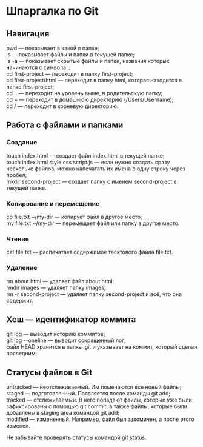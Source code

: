 # Шпаргалка по Git

## Навигация

pwd — показывает в какой я папке;  
ls — показывает файлы и папки в текущей папке;  
ls -a — показывает скрытые файлы и папки, названия которых начинаются с символа .;  
cd first-project — переходит в папку first-project;  
cd first-project/html — переходит в папку html, которая находится в папке first-project;  
cd .. — переходит на уровень выше, в родительскую папку;  
cd ~ — переходит в домашнюю директорию (/Users/Username);  
cd / — переходит в корневую директорию.

## Работа с файлами и папками

### Создание

touch index.html — создает файл index.html в текущей папке;  
touch index.html style.css script.js — если нужно создать сразу несколько файлов, можно напечатать их имена в одну строку через пробел;  
mkdir second-project — создает папку с именем second-project в текущей папке.

### Копирование и перемещение

cp file.txt ~/my-dir — копирует файл в другое место;  
mv file.txt ~/my-dir — перемещает файл или папку в другое место.

### Чтение

cat file.txt — распечатает содержимое тесктового файла file.txt.

### Удаление

rm about.html — удаляет файл about.html;  
rmdir images — удаляет папку images;  
rm -r second-project — удаляет папку second-project и всё, что она содержит.

## Хеш — идентификатор коммита

git log — выводит историю коммитов;  
git log --oneline — выводит сокращенный лог;  
файл HEAD хранится в папке .git и указывает на коммит, который сделан последним;  

## Статусы файлов в Git

untracked — неотслеживаемый. Им помечаются все новый файлы;  
staged — подготовленный. Появляется после команды git add;  
tracked — отслеживаемый. В него попадают файлы, которые уже были зафиксированы с помощью git commit, а также файлы, которые были добавлены в staging area командой git add;  
modified — измененный. Например, файл был закомичен, а после этого изменен.

Не забывайте проверять статусы командой git status.
